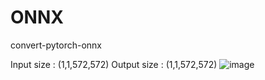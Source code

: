 # ONNX
convert-pytorch-onnx


Input size : (1,1,572,572)
Output size : (1,1,572,572)
![image](https://github.com/sunyoungIT/ONNX/assets/51948046/011dd398-eb1a-4d54-ac98-25caf1a28acf)

